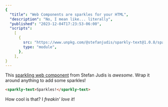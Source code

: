 ```yaml
---
{
  "title": "Web Components are sparkles for your HTML",
  "description": "No, I mean like... literally",
  "published": "2023-12-04T17:23:53-06:00",
  "scripts":
    [
      {
        src: "https://www.unpkg.com/@stefanjudis/sparkly-text@1.0.8/sparkly-text.js",
        type: "module",
      },
    ],
}
---
```


This <sparkly-text style="--sparkly-text-color: pink; --sparkly-text-size: 2.5em">[sparkling web component](https://www.stefanjudis.com/blog/a-web-component-to-make-your-text-sparkle/)</sparkly-text> from Stefan Judis is _awesome_. Wrap it around anything to add some sparkles!

```html
<sparkly-text>Sparkles!</sparkly-text>
```

How cool is that? I _freakin' love it_!
